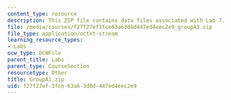 ```yaml
---
content_type: resource
description: This ZIP file contains data files associated with Lab 7.
file: /media/courses/f27f27ef3fce63a63d8d447ed4eec2e9_groupA1.zip
file_type: application/octet-stream
learning_resource_types:
- Labs
ocw_type: OCWFile
parent_title: Labs
parent_type: CourseSection
resourcetype: Other
title: GroupA1.zip
uid: f27f27ef-3fce-63a6-3d8d-447ed4eec2e9
---
```

